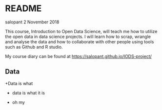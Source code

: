 README
================
salopant
2 November 2018

This course, Introduction to Open Data Science, will teach me how to
utilize the open data in data science projects. I will learn how to
scrap, wrangle and analyse the data and how to collaborate with other
people using tools such as Github and R studio.

My course diary can be found at
<https://salopant.github.io/IODS-project/>

## Data

+Data is what
+ data is what it is
- oh my

